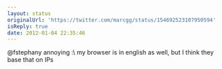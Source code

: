 ```yaml
---
layout: status
originalUrl: 'https://twitter.com/marcgg/status/154692523107950594'
isReply: true
date: 2012-01-04 22:35:46
---
```


@fstephany annoying :\ my browser is in english as well, but I think they base that on IPs
